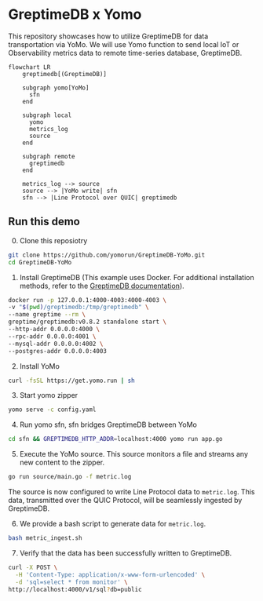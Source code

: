 # GreptimeDB x Yomo

This repository showcases how to utilize GreptimeDB for data transportation via
YoMo. We will use Yomo function to send local IoT or Observability metrics data
to remote time-series database, GreptimeDB.

```mermaid
flowchart LR
    greptimedb[(GreptimeDB)]

    subgraph yomo[YoMo]
      sfn
    end

    subgraph local
      yomo
      metrics_log
      source
    end

    subgraph remote
      greptimedb
    end

    metrics_log --> source
    source --> |YoMo write| sfn
    sfn --> |Line Protocol over QUIC| greptimedb

```

## Run this demo

0. Clone this reposiotry

```bash
git clone https://github.com/yomorun/GreptimeDB-YoMo.git
cd GreptimeDB-YoMo
```

1. Install GreptimeDB (This example uses Docker. For additional installation methods, refer to the [GreptimeDB documentation](https://docs.greptime.com/getting-started/installation/overview)).

```bash
docker run -p 127.0.0.1:4000-4003:4000-4003 \
-v "$(pwd)/greptimedb:/tmp/greptimedb" \
--name greptime --rm \
greptime/greptimedb:v0.8.2 standalone start \
--http-addr 0.0.0.0:4000 \
--rpc-addr 0.0.0.0:4001 \
--mysql-addr 0.0.0.0:4002 \
--postgres-addr 0.0.0.0:4003
```

2. Install YoMo

```bash
curl -fsSL https://get.yomo.run | sh
```

3. Start yomo zipper

```bash
yomo serve -c config.yaml
```

4. Run yomo sfn, sfn bridges GreptimeDB between YoMo

```bash
cd sfn && GREPTIMEDB_HTTP_ADDR=localhost:4000 yomo run app.go
```

5. Execute the YoMo source. This source monitors a file and streams any new content to the zipper.

```bash
go run source/main.go -f metric.log
```

The source is now configured to write Line Protocol data to `metric.log`. This data, transmitted over the QUIC Protocol, will be seamlessly ingested by GreptimeDB.

6. We provide a bash script to generate data for `metric.log`.

```bash
bash metric_ingest.sh
```

7. Verify that the data has been successfully written to GreptimeDB.

```bash
curl -X POST \
  -H 'Content-Type: application/x-www-form-urlencoded' \
  -d 'sql=select * from monitor' \
http://localhost:4000/v1/sql?db=public
```

